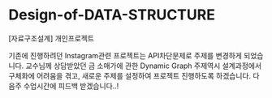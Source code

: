 # Design-of-DATA-STRUCTURE
[자료구조설계] 개인프로젝트

기존에 진행하려던 Instagram관련 프로젝트는 API차단문제로 주제를 변경하게 되었습니다.
교수님께 상담받았던 금 소매가에 관한 Dynamic Graph 주제역시 설계과정에서 구체화에 어려움을 겪고, 새로운 주제를 설정하여
프로젝트 진행하도록 하겠습니다. 다음주 수업시간에 피드백 받겠습니다..!
